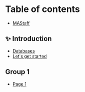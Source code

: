 # Table of contents

* [MAStaff](README.md)

## ✨ Introduction

* [Databases](introduction/databases.md)
* [Let's get started](introduction/lets-get-started.md)

## Group 1

* [Page 1](group-1/page-1.md)
